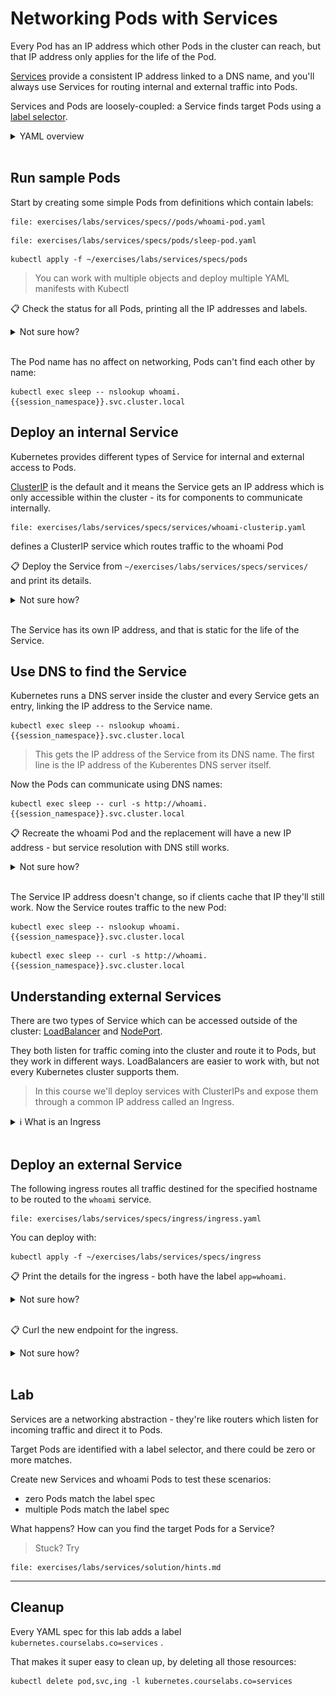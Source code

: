 # Networking Pods with Services

Every Pod has an IP address which other Pods in the cluster can reach, but that IP address only applies for the life of the Pod.

[Services](https://kubernetes.io/docs/concepts/services-networking/service/) provide a consistent IP address linked to a DNS name, and you'll always use Services for routing internal and external traffic into Pods.

Services and Pods are loosely-coupled: a Service finds target Pods using a [label selector](https://kubernetes.io/docs/concepts/overview/working-with-objects/labels/).

<details>
  <summary>YAML overview</summary>

Service definitions have the usual metadata. The spec needs to include the network ports and the label selector:

```
apiVersion: v1
kind: Service
metadata:
  name: whoami
spec:
  selector:
    app: whoami
  ports:
    - name: http
      port: 80
      targetPort: 80
```

The ports are where the Service listens, and the label selector can match zero to many Pods.

* `selector` - list of labels to find target Pods
* `ports` - list of ports to listen on
* `name` - port name within Kubernetes
* `port` - port the Service listens on
* `targetPort` - port on the Pod where traffic gets sent

## Pod YAML

Pods need to include matching labels to receive traffic from the Service.

Labels are specified in metadata:

```
apiVersion: v1
kind: Pod
metadata:
  name: whoami
  labels:
    app: whoami
spec:
  # ...
```

> Labels are abitrary key-value pairs. `app`, `component` and `version` are typically used for application Pods.

</details><br/>

## Run sample Pods

Start by creating some simple Pods from definitions which contain labels:

```editor:open-file
file: exercises/labs/services/specs//pods/whoami-pod.yaml
```
```editor:open-file
file: exercises/labs/services/specs/pods/sleep-pod.yaml
```
```execute-1
kubectl apply -f ~/exercises/labs/services/specs/pods
```

> You can work with multiple objects and deploy multiple YAML manifests with Kubectl

📋 Check the status for all Pods, printing all the IP addresses and labels.

<details>
  <summary>Not sure how?</summary>

```execute-1
kubectl get pods -o wide --show-labels
```

</details><br/>

The Pod name has no affect on networking, Pods can't find each other by name:

```execute-1
kubectl exec sleep -- nslookup whoami.{{session_namespace}}.svc.cluster.local
```

## Deploy an internal Service

Kubernetes provides different types of Service for internal and external access to Pods. 

[ClusterIP](https://kubernetes.io/docs/concepts/services-networking/connect-applications-service/) is the default and it means the Service gets an IP address which is only accessible within the cluster - its for components to communicate internally.

```editor:open-file
file: exercises/labs/services/specs/services/whoami-clusterip.yaml
```

defines a ClusterIP service which routes traffic to the whoami Pod

📋 Deploy the Service from `~/exercises/labs/services/specs/services/` and print its details.

<details>
  <summary>Not sure how?</summary>

```execute-1
 kubectl apply -f ~/exercises/labs/services/specs/services/
```

Print the details:

```execute-1
kubectl get service whoami
```
```execute-1
kubectl describe svc whoami
```

> The `get` and `describe` commands are the same for all objects; Services have the alias `svc`

</details><br/>

The Service has its own IP address, and that is static for the life of the Service.

## Use DNS to find the Service

Kubernetes runs a DNS server inside the cluster and every Service gets an entry, linking the IP address to the Service name.

```execute-1
kubectl exec sleep -- nslookup whoami.{{session_namespace}}.svc.cluster.local
```

> This gets the IP address of the Service from its DNS name. The first line is the IP address of the Kuberentes DNS server itself.

Now the Pods can communicate using DNS names:

```execute-1
kubectl exec sleep -- curl -s http://whoami.{{session_namespace}}.svc.cluster.local
```

📋 Recreate the whoami Pod and the replacement will have a new IP address - but service resolution with DNS still works. 

<details>
  <summary>Not sure how?</summary>

Check the current IP address then delete the Pod:

```execute-1
kubectl get pods -o wide -l app=whoami
```
```execute-1
kubectl delete pods -l app=whoami
```

> You can use label selectors in Kubectl too - labels are a powerful management tool

Create a replacement Pod and check its IP address:

```execute-1
kubectl apply -f ~/exercises/labs/services/specs/pods
```
```execute-1
kubectl get pods -o wide -l app=whoami
```

</details><br/>

The Service IP address doesn't change, so if clients cache that IP they'll still work. Now the Service routes traffic to the new Pod:

```execute-1
kubectl exec sleep -- nslookup whoami.{{session_namespace}}.svc.cluster.local
```
```execute-1
kubectl exec sleep -- curl -s http://whoami.{{session_namespace}}.svc.cluster.local
```

## Understanding external Services

There are two types of Service which can be accessed outside of the cluster: [LoadBalancer](https://kubernetes.io/docs/tasks/access-application-cluster/create-external-load-balancer/) and [NodePort](https://kubernetes.io/docs/concepts/services-networking/service/#nodeport).

They both listen for traffic coming into the cluster and route it to Pods, but they work in different ways. LoadBalancers are easier to work with, but not every Kubernetes cluster supports them.

> In this course we'll deploy services with ClusterIPs and expose them through a common IP address called an Ingress.

<details>
  <summary>ℹ What is an Ingress</summary>

An API object that manages external access to the services in a cluster, typically HTTP.

Ingress may provide load balancing, SSL termination and name-based virtual hosting.

![Ingress](../images/ingress.svg)

An Ingress may be configured to give Services externally-reachable URLs, load balance traffic, terminate SSL / TLS, and offer name-based virtual hosting. An Ingress controller is responsible for fulfilling the Ingress, usually with a load balancer, though it may also configure your edge router or additional frontends to help handle the traffic.



</details><br/>

## Deploy an external Service

The following ingress routes all traffic destined for the specified hostname to be routed to the `whoami` service.

```editor:open-file
file: exercises/labs/services/specs/ingress/ingress.yaml
```

You can deploy with:

```execute-1
kubectl apply -f ~/exercises/labs/services/specs/ingress
```

📋 Print the details for the ingress - both have the label `app=whoami`.

<details>
  <summary>Not sure how?</summary>

```execute-1
kubectl get ing  whoami-ingress
```
</details><br/>

📋 Curl the new endpoint for the ingress.

<details>
  <summary>Not sure how?</summary>

```execute-1
curl -s http://whoami.{{session_namespace}}.{{ingress_domain}}
```
</details><br/>

## Lab

Services are a networking abstraction - they're like routers which listen for incoming traffic and direct it to Pods.

Target Pods are identified with a label selector, and there could be zero or more matches.

Create new Services and whoami Pods to test these scenarios:

* zero Pods match the label spec
* multiple Pods match the label spec

What happens? How can you find the target Pods for a Service?

> Stuck? Try 

```editor:open-file
file: exercises/labs/services/solution/hints.md
```

___
## Cleanup

Every YAML spec for this lab adds a label `kubernetes.courselabs.co=services` .

That makes it super easy to clean up, by deleting all those resources:

```execute-1
kubectl delete pod,svc,ing -l kubernetes.courselabs.co=services
```